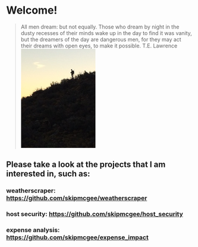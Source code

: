 # Welcome!

>All men dream: but not equally. 
>Those who dream by night in the dusty recesses of their minds wake up in the day to find it was vanity, 
>but the dreamers of the day are dangerous men, for they may act their dreams with open eyes, to make it possible. 
>T.E. Lawrence
![Image of Hunter](/images/hunter.jpg)
## Please take a look at the projects that I am interested in, such as:
### weatherscraper: https://github.com/skipmcgee/weatherscraper
### host security: https://github.com/skipmcgee/host_security
### expense analysis: https://github.com/skipmcgee/expense_impact
